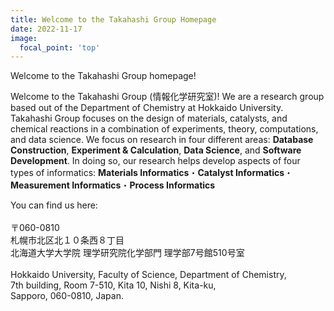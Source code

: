 ```yaml
---
title: Welcome to the Takahashi Group Homepage
date: 2022-11-17
image:
  focal_point: 'top'
---
```


Welcome to the Takahashi Group homepage! 

<!--more-->

Welcome to the Takahashi Group (情報化学研究室)!
We are a research group based out of the Department of Chemistry at Hokkaido University.
Takahashi Group focuses on the design of materials, catalysts, and chemical reactions in a combination of experiments, theory, computations, and data science.
We focus on research in four different areas: <b>Database Construction</b>, <b>Experiment & Calculation</b>, <b>Data Science</b>, and <b>Software Development</b>.
In doing so, our research helps develop aspects of four types of informatics: <b>Materials Informatics</b>・<b>Catalyst Informatics</b>・ <b>Measurement Informatics</b>・<b>Process Informatics</b>

You can find us here:
<br><br>
〒060-0810<br>
札幌市北区北１０条西８丁目<br>
北海道大学大学院 理学研究院化学部門 理学部7号館510号室<br>
<br>
Hokkaido University, Faculty of Science,  Department of Chemistry,<br>
7th building, Room 7-510, Kita 10, Nishi 8, Kita-ku,<br>
Sapporo, 060-0810, Japan.




